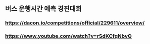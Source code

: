 ## 버스 운행시간 예측 경진대회 
### https://dacon.io/competitions/official/229611/overview/
### https://www.youtube.com/watch?v=rSdKCfqNbvQ


